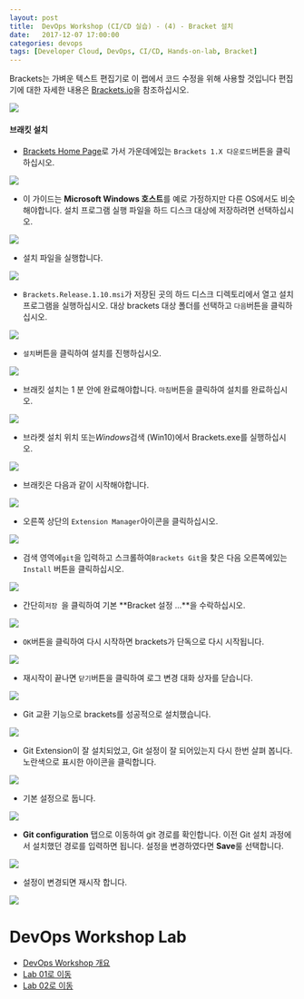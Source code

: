 ```yaml
---
layout: post
title:  DevOps Workshop (CI/CD 실습) - (4) - Bracket 설치
date:   2017-12-07 17:00:00
categories: devops
tags: [Developer Cloud, DevOps, CI/CD, Hands-on-lab, Bracket]
---
```


Brackets는 가벼운 텍스트 편집기로 이 랩에서 코드 수정을 위해 사용할 것입니다 편집기에 대한 자세한 내용은 [Brackets.io](http://brackets.io/)을 참조하십시오. 

![](/assets/images/devops/brackets/hero.png)

#### 브래킷 설치 

- [Brackets Home Page](http://brackets.io/)로 가서 가운데에있는 `Brackets 1.X 다운로드`버튼을 클릭하십시오. 

![](/assets/images/devops/brackets/00.brackets.download.png)


- 이 가이드는 **Microsoft Windows 호스트**를 예로 가정하지만 다른 OS에서도 비슷해야합니다. 설치 프로그램 실행 파일을 하드 디스크 대상에 저장하려면 선택하십시오. 

![](/assets/images/devops/brackets/01.brackets.save.png)


- 설치 파일을 실행합니다. 

![](/assets/images/devops/brackets/00.bracketsconfirm.png)

- `Brackets.Release.1.10.msi`가 저장된 곳의 하드 디스크 디렉토리에서 열고 설치 프로그램을 실행하십시오. 대상 brackets 대상 폴더를 선택하고 `다음`버튼을 클릭하십시오. 

![](/assets/images/devops/brackets/02.brackets.install.png)

- `설치`버튼을 클릭하여 설치를 진행하십시오. 

![](/assets/images/devops/brackets/03.brackets.install1.png)


- 브래킷 설치는 1 분 안에 완료해야합니다. `마침`버튼을 클릭하여 설치를 완료하십시오. 

![](/assets/images/devops/brackets/04.brackets.install2.png)


- 브라켓 설치 위치 또는*Windows*검색 (Win10)에서 Brackets.exe를 실행하십시오. 

![](/assets/images/devops/brackets/05.brackets.start.png)


- 브래킷은 다음과 같이 시작해야합니다. 

![](/assets/images/devops/brackets/06.brackets.started.png)


- 오른쪽 상단의 `Extension Manager`아이콘을 클릭하십시오. 

![](/assets/images/devops/brackets/07.brackets.extension.png)


- 검색 영역에`git`을 입력하고 스크롤하여`Brackets Git`을 찾은 다음 오른쪽에있는`Install` 버튼을 클릭하십시오. 

![](/assets/images/devops/brackets/08.brackets.extension1.png)


- 간단히`저장 `을 클릭하여 기본 **Bracket 설정 ...**을 수락하십시오. 

![](/assets/images/devops/brackets/09.brackets.git.png)


- `OK`버튼을 클릭하여 다시 시작하면 brackets가 단독으로 다시 시작됩니다. 

![](/assets/images/devops/brackets/10.brackets.restart.png)


- 재시작이 끝나면 `닫기`버튼을 클릭하여 로그 변경 대화 상자를 닫습니다. 

![](/assets/images/devops/brackets/11.brackets.restart1.png)


- Git 교환 기능으로 brackets를 성공적으로 설치했습니다. 

![](/assets/images/devops/brackets/12.brackets.done.png)

- Git Extension이 잘 설치되었고, Git 설정이 잘 되어있는지 다시 한번 살펴 봅니다. 노란색으로 표시한 아이콘을 클릭합니다.

![](/assets/images/devops/brackets/12.gitsettings.png)

- 기본 설정으로 둡니다.

![](/assets/images/devops/brackets/12.gitsettings1.png)

- **Git configuration** 탭으로 이동하여 git 경로를 확인합니다. 이전 Git 설치 과정에서 설치했던 경로를 입력하면 됩니다. 설정을 변경하였다면 **Save**룰 선택합니다.

![](/assets/images/devops/brackets/12.gitsettings2.png)

- 설정이 변경되면 재시작 합니다.

![](/assets/images/devops/brackets/10.brackets.restart.png)

# DevOps Workshop Lab 

- [DevOps Workshop 개요](./DevOpsWorkshop_1.html)
- [Lab 01로 이동](./DevOpsWorkshop_2.html)
- [Lab 02로 이동](./DevOpsWorkshop_3.html)

